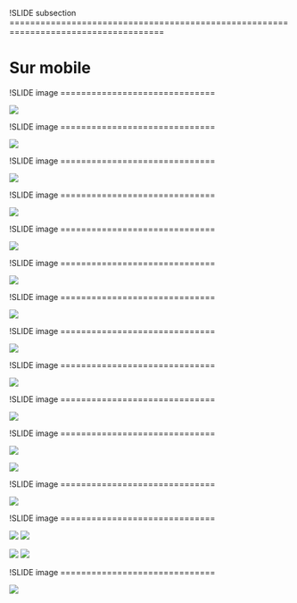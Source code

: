 !SLIDE subsection ====================================================================================

# Sur mobile

!SLIDE image ==============================

![](nexus10.jpg)

!SLIDE image ==============================

![](os-mobile-1.png)

!SLIDE image ==============================

![](os-mobile-2.png)

!SLIDE image ==============================

![](os-mobile-3.png)

!SLIDE image ==============================

![](os-mobile-4.png)

!SLIDE image ==============================

![](os-mobile-5.png)

!SLIDE image ==============================

![](os-mobile-6.png)

!SLIDE image ==============================

![](http.jpg)

!SLIDE image ==============================

![](jquery-mobile.png)

!SLIDE image ==============================

![](store.png)

!SLIDE image ==============================

![](phonegap.png)

![](cordova.png)

!SLIDE image ==============================

![](phonegap-build-diagram.png)

!SLIDE image ==============================

![](camera.png)
![](qrscanner.png)

![](location.png)
![](gesture.png)

!SLIDE image ==============================

![](balance.png)
